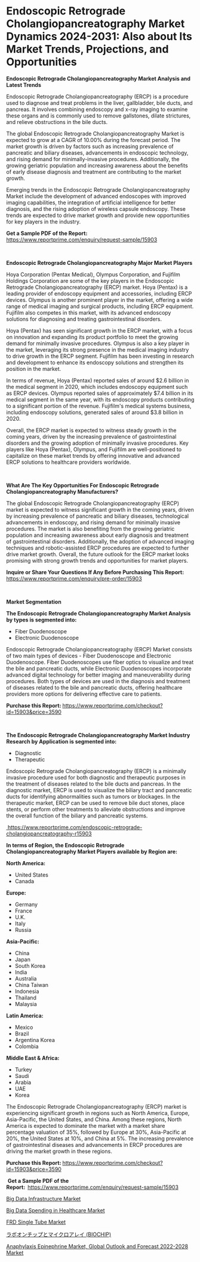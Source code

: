 <p><h1>Endoscopic Retrograde Cholangiopancreatography Market Dynamics 2024-2031: Also about Its Market Trends, Projections, and Opportunities</h1></p><p><strong>Endoscopic Retrograde Cholangiopancreatography Market Analysis and Latest Trends</strong></p>
<p><p>Endoscopic Retrograde Cholangiopancreatography (ERCP) is a procedure used to diagnose and treat problems in the liver, gallbladder, bile ducts, and pancreas. It involves combining endoscopy and x-ray imaging to examine these organs and is commonly used to remove gallstones, dilate strictures, and relieve obstructions in the bile ducts.</p><p>The global Endoscopic Retrograde Cholangiopancreatography Market is expected to grow at a CAGR of 10.00% during the forecast period. The market growth is driven by factors such as increasing prevalence of pancreatic and biliary diseases, advancements in endoscopic technology, and rising demand for minimally-invasive procedures. Additionally, the growing geriatric population and increasing awareness about the benefits of early disease diagnosis and treatment are contributing to the market growth.</p><p>Emerging trends in the Endoscopic Retrograde Cholangiopancreatography Market include the development of advanced endoscopes with improved imaging capabilities, the integration of artificial intelligence for better diagnosis, and the rising adoption of wireless capsule endoscopy. These trends are expected to drive market growth and provide new opportunities for key players in the industry.</p></p>
<p><strong>Get a Sample PDF of the Report:&nbsp;</strong> <a href="https://www.reportprime.com/enquiry/request-sample/15903">https://www.reportprime.com/enquiry/request-sample/15903</a></p>
<p>&nbsp;</p>
<p><strong>Endoscopic Retrograde Cholangiopancreatography Major Market Players</strong></p>
<p><p>Hoya Corporation (Pentax Medical), Olympus Corporation, and Fujifilm Holdings Corporation are some of the key players in the Endoscopic Retrograde Cholangiopancreatography (ERCP) market. Hoya (Pentax) is a leading provider of endoscopy equipment and accessories, including ERCP devices. Olympus is another prominent player in the market, offering a wide range of medical imaging and surgical products, including ERCP equipment. Fujifilm also competes in this market, with its advanced endoscopy solutions for diagnosing and treating gastrointestinal disorders.</p><p>Hoya (Pentax) has seen significant growth in the ERCP market, with a focus on innovation and expanding its product portfolio to meet the growing demand for minimally invasive procedures. Olympus is also a key player in the market, leveraging its strong presence in the medical imaging industry to drive growth in the ERCP segment. Fujifilm has been investing in research and development to enhance its endoscopy solutions and strengthen its position in the market.</p><p>In terms of revenue, Hoya (Pentax) reported sales of around $2.6 billion in the medical segment in 2020, which includes endoscopy equipment such as ERCP devices. Olympus reported sales of approximately $7.4 billion in its medical segment in the same year, with its endoscopy products contributing to a significant portion of the revenue. Fujifilm's medical systems business, including endoscopy solutions, generated sales of around $3.8 billion in 2020.</p><p>Overall, the ERCP market is expected to witness steady growth in the coming years, driven by the increasing prevalence of gastrointestinal disorders and the growing adoption of minimally invasive procedures. Key players like Hoya (Pentax), Olympus, and Fujifilm are well-positioned to capitalize on these market trends by offering innovative and advanced ERCP solutions to healthcare providers worldwide.</p></p>
<p>&nbsp;</p>
<p><strong>What Are The Key Opportunities For Endoscopic Retrograde Cholangiopancreatography Manufacturers?</strong></p>
<p><p>The global Endoscopic Retrograde Cholangiopancreatography (ERCP) market is expected to witness significant growth in the coming years, driven by increasing prevalence of pancreatic and biliary diseases, technological advancements in endoscopy, and rising demand for minimally invasive procedures. The market is also benefiting from the growing geriatric population and increasing awareness about early diagnosis and treatment of gastrointestinal disorders. Additionally, the adoption of advanced imaging techniques and robotic-assisted ERCP procedures are expected to further drive market growth. Overall, the future outlook for the ERCP market looks promising with strong growth trends and opportunities for market players.</p></p>
<p><strong>Inquire or Share Your Questions If Any Before Purchasing This Report:</strong> <a href="https://www.reportprime.com/enquiry/pre-order/15903">https://www.reportprime.com/enquiry/pre-order/15903</a></p>
<p>&nbsp;</p>
<p><strong>Market Segmentation</strong></p>
<p><strong>The Endoscopic Retrograde Cholangiopancreatography Market Analysis by types is segmented into:</strong></p>
<p><ul><li>Fiber Duodenoscope</li><li>Electronic Duodenoscope</li></ul></p>
<p><p>Endoscopic Retrograde Cholangiopancreatography (ERCP) Market consists of two main types of devices - Fiber Duodenoscope and Electronic Duodenoscope. Fiber Duodenoscopes use fiber optics to visualize and treat the bile and pancreatic ducts, while Electronic Duodenoscopes incorporate advanced digital technology for better imaging and maneuverability during procedures. Both types of devices are used in the diagnosis and treatment of diseases related to the bile and pancreatic ducts, offering healthcare providers more options for delivering effective care to patients.</p></p>
<p><strong>Purchase this Report:&nbsp;</strong><a href="https://www.reportprime.com/checkout?id=15903&price=3590">https://www.reportprime.com/checkout?id=15903&price=3590</a></p>
<p>&nbsp;</p>
<p><strong>The Endoscopic Retrograde Cholangiopancreatography Market Industry Research by Application is segmented into:</strong></p>
<p><ul><li>Diagnostic</li><li>Therapeutic</li></ul></p>
<p><p>Endoscopic Retrograde Cholangiopancreatography (ERCP) is a minimally invasive procedure used for both diagnostic and therapeutic purposes in the treatment of diseases related to the bile ducts and pancreas. In the diagnostic market, ERCP is used to visualize the biliary tract and pancreatic ducts for identifying abnormalities such as tumors or blockages. In the therapeutic market, ERCP can be used to remove bile duct stones, place stents, or perform other treatments to alleviate obstructions and improve the overall function of the biliary and pancreatic systems.</p></p>
<p><a href="https://www.reportprime.com/endoscopic-retrograde-cholangiopancreatography-r15903">&nbsp;https://www.reportprime.com/endoscopic-retrograde-cholangiopancreatography-r15903</a></p>
<p><strong>In terms of Region, the Endoscopic Retrograde Cholangiopancreatography Market Players available by Region are:</strong></p>
<p>
    <p> <strong> North America: </strong>
        <ul>
            <li>United States</li>
            <li>Canada</li>
        </ul>
        </p> 
    <p> <strong> Europe: </strong>
        <ul>
            <li>Germany</li>
            <li>France</li>
            <li>U.K.</li>
            <li>Italy</li>
            <li>Russia</li>
        </ul>
        </p> 
    <p> <strong> Asia-Pacific: </strong>
        <ul>
            <li>China</li>
            <li>Japan</li>
            <li>South Korea</li>
            <li>India</li>
            <li>Australia</li>
            <li>China Taiwan</li>
            <li>Indonesia</li>
            <li>Thailand</li>
            <li>Malaysia</li>
        </ul>
        </p> 
    <p> <strong> Latin America: </strong>
        <ul>
            <li>Mexico</li>
            <li>Brazil</li>
            <li>Argentina Korea</li>
            <li>Colombia</li>
        </ul>
        </p> 
    <p> <strong> Middle East & Africa: </strong>
        <ul>
            <li>Turkey</li>
            <li>Saudi</li>
            <li>Arabia</li>
            <li>UAE</li>
            <li>Korea</li>
        </ul>
    </p>
    </p>
<p><p>The Endoscopic Retrograde Cholangiopancreatography (ERCP) market is experiencing significant growth in regions such as North America, Europe, Asia-Pacific, the United States, and China. Among these regions, North America is expected to dominate the market with a market share percentage valuation of 35%, followed by Europe at 30%, Asia-Pacific at 20%, the United States at 10%, and China at 5%. The increasing prevalence of gastrointestinal diseases and advancements in ERCP procedures are driving the market growth in these regions.</p></p>
<p><strong>Purchase this Report: </strong><a href="https://www.reportprime.com/checkout?id=15903&price=3590">https://www.reportprime.com/checkout?id=15903&price=3590</a></p>
<p>&nbsp;<strong>Get a Sample PDF of the Report:&nbsp;&nbsp;</strong><a href="https://www.reportprime.com/enquiry/request-sample/15903">https://www.reportprime.com/enquiry/request-sample/15903</a></p>
<p><strong></strong></p>
<p><p><a href="https://github.com/mauripalmi/Market-Research-Report-List-5/blob/main/big-data-infrastructure-market.md">Big Data Infrastructure Market</a></p><p><a href="https://github.com/nicoletavirag/Market-Research-Report-List-5/blob/main/big-data-spending-in-healthcare-market.md">Big Data Spending in Healthcare Market</a></p><p><a href="https://www.linkedin.com/pulse/global-frd-single-tube-market-focus-application-end-use-industry-5uwke?trackingId=pvE2%2BdtFQjizpneHcBGi4g%3D%3D">FRD Single Tube Market</a></p><p><a href="https://medium.com/@rudysimonis2023/%E3%83%A9%E3%83%9C%E3%82%AA%E3%83%B3%E3%82%A2%E3%83%81%E3%83%83%E3%83%97%E3%81%8A%E3%82%88%E3%81%B3%E3%83%9E%E3%82%A4%E3%82%AF%E3%83%AD%E3%82%A2%E3%83%AC%E3%82%A4-%E3%83%90%E3%82%A4%E3%82%AA%E3%83%81%E3%83%83%E3%83%97-%E5%B8%82%E5%A0%B4%E8%AA%BF%E6%9F%BB%E3%83%AC%E3%83%9D%E3%83%BC%E3%83%88%E3%81%AB%E3%81%AF-2024%E5%B9%B4%E3%81%8B%E3%82%892031%E5%B9%B4%E3%81%BE%E3%81%A7%E3%81%AE13-8-cagr%E4%BA%88%E6%B8%AC%E3%81%AB%E3%81%8A%E3%81%91%E3%82%8B%E5%B8%82%E5%A0%B4%E8%A6%8F%E6%A8%A1-%E3%82%B7%E3%82%A7%E3%82%A2%E3%81%8A%E3%82%88%E3%81%B3%E6%88%90%E9%95%B7%E7%8E%87%E3%81%AB%E9%96%A2%E3%81%99%E3%82%8B%E5%88%86%E6%9E%90%E3%81%8C%E5%90%AB%E3%81%BE%E3%82%8C%E3%81%A6%E3%81%84%E3%81%BE%E3%81%99-c3ff7dbe1c8b">ラボオンチップとマイクロアレイ (BIOCHIP)</a></p><p><a href="https://issuu.com/reportprime-2/docs/anaphylaxis-epinephrine-market-glob_4e61d677a579a7">Anaphylaxis Epinephrine Market, Global Outlook and Forecast 2022-2028 Market</a></p></p>